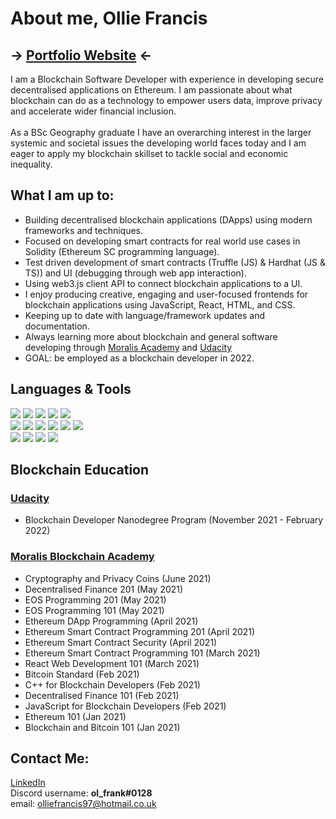 # About me, Ollie Francis
## -> [Portfolio Website](https://olfrank.github.io/my-website/) <-

I am a Blockchain Software Developer with experience in developing secure decentralised applications on Ethereum. I am passionate about what blockchain can do as a technology to empower users data, improve privacy and accelerate wider financial inclusion. <br> <br> As a BSc Geography graduate I have an overarching interest in the larger systemic and societal issues the developing world faces today and I am eager to apply my blockchain skillset to tackle social and economic inequality. 

## What I am up to:
-   Building decentralised blockchain applications (DApps) using modern frameworks and techniques. 
-   Focused on developing smart contracts for real world use cases in Solidity (Ethereum SC programming language).
-   Test driven development of smart contracts (Truffle (JS) & Hardhat (JS & TS)) and UI (debugging through web app interaction).
-   Using web3.js client API to connect blockchain applications to a UI.
-   I enjoy producing creative, engaging and user-focused frontends for blockchain applications using JavaScript, React, HTML, and CSS. 
-   Keeping up to date with language/framework updates and documentation. 
-   Always learning more about blockchain and general software developing through [Moralis Academy](https://academy.moralis.io/) and [Udacity](https://www.udacity.com/)
-   GOAL: be employed as a blockchain developer in 2022.

## Languages & Tools
<img src="https://img.shields.io/badge/-Solidity-363636?logo=Solidity&logoWidth=30"/> <img src="https://img.shields.io/badge/-JavaScript-F7DF1E?logo=JavaScript&logoColor=white&logoWidth=30"/> <img src="https://img.shields.io/badge/-Web3.js-F16822?logo=Web3.js&logoColor=white&logoWidth=30"/> <img src="https://img.shields.io/badge/-React.js-61DAFB?logo=react&logoColor=white&logoWidth=30"/> <img src="https://img.shields.io/badge/-TypeScript-3178C6?logo=typescript&logoColor=white&logoWidth=30"/>
<br> <img src="https://img.shields.io/badge/-HTML-CB3837?logo=HTML5&logoColor=white&logoWidth=30"/> <img src="https://img.shields.io/badge/-CSS-1572B6?logo=CSS3&logoColor=white&logoWidth=30"/> <img src="https://img.shields.io/badge/-jQuery-0769AD?logo=jQuery&logoWidth=30"/> <img src="https://img.shields.io/badge/-Bootstrap-7952B3?logo=Bootstrap&logoColor=white&logoWidth=30"/> <img src="https://img.shields.io/badge/-Node.js-339933?logo=Node.js&logoColor=white&logoWidth=30"/> <img src="https://img.shields.io/badge/-IPFS-65C2CB?logo=IPFS&logoColor=black&logoWidth=30"/> 
<br> <img src="https://img.shields.io/badge/-Hardhat-FECC00"/> <img src="https://img.shields.io/badge/-TruffleSuite-5e464d"/> <img src="https://img.shields.io/badge/-Ganache-e4a663"/> <img src="https://img.shields.io/badge/-RemixIDE-a2a3bd"/> 

## Blockchain Education
### [Udacity](https://www.udacity.com/)
- Blockchain Developer Nanodegree Program (November 2021 - February 2022)
### [Moralis Blockchain Academy](https://academy.moralis.io/)
- Cryptography and Privacy Coins (June 2021)
-	Decentralised Finance 201 (May 2021)
-	EOS Programming 201 (May 2021) 
-	EOS Programming 101 (May 2021) 
-	Ethereum DApp Programming (April 2021)       
-	Ethereum Smart Contract Programming 201 (April 2021)
-	Ethereum Smart Contract Security (April 2021)
-	Ethereum Smart Contract Programming 101 (March 2021)
-	React Web Development 101 (March 2021)
-	Bitcoin Standard (Feb 2021)
-	C++ for Blockchain Developers (Feb 2021)
-	Decentralised Finance 101 (Feb 2021)
-	JavaScript for Blockchain Developers (Feb 2021)
-	Ethereum 101 (Jan 2021)
-	Blockchain and Bitcoin 101 (Jan 2021)

## Contact Me:
[LinkedIn](https://www.linkedin.com/in/ollie-francis-57256b1b1/) 
<br>
Discord username: <strong>ol_frank#0128</strong>
<br>
email: olliefrancis97@hotmail.co.uk
